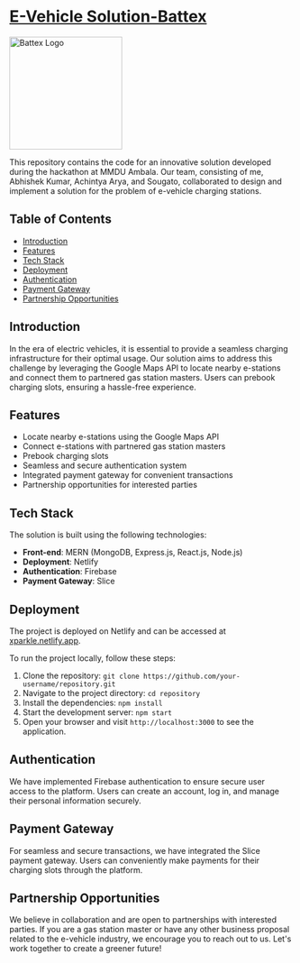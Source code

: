 # [E-Vehicle Solution-Battex](xparkle.netlify.app)
<img src="https://xparkle.netlify.app/LOGO.png" alt="Battex Logo" width="200" />

This repository contains the code for an innovative solution developed during the hackathon at MMDU Ambala. Our team, consisting of me, Abhishek Kumar, Achintya Arya, and Sougato, collaborated to design and implement a solution for the problem of e-vehicle charging stations.

## Table of Contents
- [Introduction](#introduction)
- [Features](#features)
- [Tech Stack](#tech-stack)
- [Deployment](#deployment)
- [Authentication](#authentication)
- [Payment Gateway](#payment-gateway)
- [Partnership Opportunities](#partnership-opportunities)

## Introduction
In the era of electric vehicles, it is essential to provide a seamless charging infrastructure for their optimal usage. Our solution aims to address this challenge by leveraging the Google Maps API to locate nearby e-stations and connect them to partnered gas station masters. Users can prebook charging slots, ensuring a hassle-free experience.

## Features
- Locate nearby e-stations using the Google Maps API
- Connect e-stations with partnered gas station masters
- Prebook charging slots
- Seamless and secure authentication system
- Integrated payment gateway for convenient transactions
- Partnership opportunities for interested parties

## Tech Stack
The solution is built using the following technologies:

- **Front-end**: MERN (MongoDB, Express.js, React.js, Node.js)
- **Deployment**: Netlify
- **Authentication**: Firebase
- **Payment Gateway**: Slice

## Deployment
The project is deployed on Netlify and can be accessed at [xparkle.netlify.app](https://xparkle.netlify.app).

To run the project locally, follow these steps:

1. Clone the repository: `git clone https://github.com/your-username/repository.git`
2. Navigate to the project directory: `cd repository`
3. Install the dependencies: `npm install`
4. Start the development server: `npm start`
5. Open your browser and visit `http://localhost:3000` to see the application.

## Authentication
We have implemented Firebase authentication to ensure secure user access to the platform. Users can create an account, log in, and manage their personal information securely.

## Payment Gateway
For seamless and secure transactions, we have integrated the Slice payment gateway. Users can conveniently make payments for their charging slots through the platform.

## Partnership Opportunities
We believe in collaboration and are open to partnerships with interested parties. If you are a gas station master or have any other business proposal related to the e-vehicle industry, we encourage you to reach out to us. Let's work together to create a greener future!
